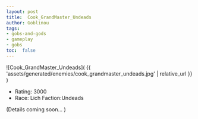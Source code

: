 ```yaml
---
layout: post
title:  Cook_GrandMaster_Undeads
author: Goblinou
tags:
- gobs-and-gods
- gameplay
- gobs
toc:  false
---
```


![Cook_GrandMaster_Undeads]( {{ 'assets/generated/enemies/cook_grandmaster_undeads.jpg' | relative_url }} )
- Rating: 3000
- Race: Lich  Faction:Undeads

(Details coming soon... )